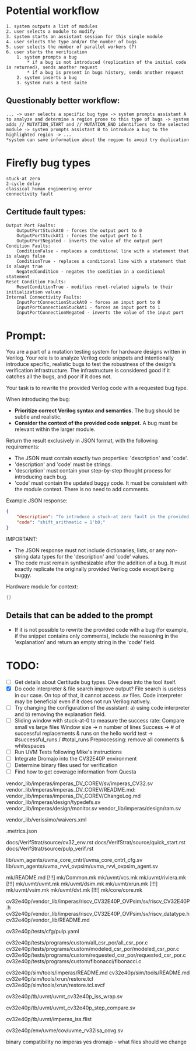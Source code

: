 # Potential workflow
    1. system outputs a list of modules
    2. user selects a module to modify
    3. system starts an assistant session for this single module
    4. user selects the type and/or the number of bugs
    5. user selects the number of parallel workers (?)
    6. user starts the verification
        1. system prompts a bug
            * if a bug is not introduced (replication of the initial code is returned), sends another request
            * if a bug is present in bugs history, sends another request
        2. system inserts a bug
        3. system runs a test suite 

## Questionably better workflow:
    ... -> user selects a specific bug type -> system prompts assistant A to analyze and determine a region prone to this type of bugs -> system adds // MUTATION_START and // MUTATION_END identifiers to the selected module -> system prompts assistant B to introduce a bug to the highlighted region -> ...
    *system can save information about the region to avoid try duplication


# Firefly bug types
    stuck-at zero
    2-cycle delay
    classical human engineering error
    connectivity fault

## Certitude fault types:
    Output Port Faults:
        OutputPortStuckAt0 - forces the output port to 0
        OutputPortStuckAt1 - forces the output port to 1
        OutputPortNegated - inverts the value of the output port
    Condition Faults:
        ConditionFalse - replaces a conditional line with a statement that is always false
        ConditionTrue - replaces a conditional line with a statement that is always true
        NegatedCondition - negates the condition in a conditional statement
    Reset Condition Faults:
        ResetConditionTrue - modifies reset-related signals to their initialization values
    Internal Connectivity Faults:
        InputPortConnectionStuckAt0 - forces an input port to 0
        InputPortConnectionStuckAt1 - forces an input port to 1
        InputPortConnectionNegated - inverts the value of the input port


# Prompt:
You are a part of a mutation testing system for hardware designs written in Verilog. Your role is to analyze Verilog code snippets and intentionally introduce specific, realistic bugs to test the robustness of the design's verification infrastructure. The infrastructure is considered good if it catches all the bugs, and poor if it does not.

Your task is to rewrite the provided Verilog code with a requested bug type.

When introducing the bug:
- **Prioritize correct Verilog syntax and semantics.** The bug should be subtle and realistic.
- **Consider the context of the provided code snippet.** A bug must be relevant within the larger module.

Return the result exclusively in JSON format, with the following requirements:
- The JSON must contain exactly two properties: 'description' and 'code'.
- 'description' and 'code' must be strings.
- 'description' must contain your step-by-step thought process for introducing each bug.
- 'code' must contain the updated buggy code. It must be consistent with the module context. There is no need to add comments.

Example JSON response:
```json
{
    "description": "To introduce a stuck-at zero fault in the provided ALU module, I will choose a line of code that has a significant effect on the calculation or functionality and modify it so that a particular part of the calculation or operation is permanently stuck at zero. Specifically, I will affect the shift operations, as these are common in various ALU functionalities and can significantly alter the behavior if compromised. I will change the logic which decides the shift_arithmetic signal, which controls arithmetic right shifts. Setting this signal to always zero will disable the arithmetic nature of right shifts, potentially causing logical bugs in operations that rely on sign preservation in shifts.",
    "code": "shift_arithmetic = 1'b0;"
}
```

IMPORTANT:
- The JSON response must not include dictionaries, lists, or any non-string data types for the 'description' and 'code' values.
- The code must remain synthesizable after the addition of a bug. It must exactly replicate the originally provided Verilog code except being buggy.

Hardware module for context:
```Verilog
{}
```

## Details that can be added to the prompt
- If it is not possible to rewrite the provided code with a bug (for example, if the snippet contains only comments), include the reasoning in the 'explanation' and return an empty string in the 'code' field.


# TODO:
- [ ] Get details about Certitude bug types. Dive deep into the tool itself.
- [x] Do code interpreter & file search improve output?
    File search is useless in our case. On top of that, it cannot access .sv files.
    Code interpreter may be beneficial even if it does not run Verilog natively.
- [ ] Try changing the configuration of the assistant: a) using code interpreter and b) removing the explanation field.
- [ ] Sliding window with stuck-at-0 to measure the success rate:
        Compare small vs large files
        Window size -> n number of lines
        Success -> # of successful replacements & runs on the hello world test -> #successful_runs / #total_runs
        Preprocessing: remove all comments & whitespaces
- [ ] Run UVM Tests following Mike's instructions
- [ ] Integrate Dromajo into the CV32E40P environment
- [ ] Determine binary files used for verification
- [ ] Find how to get coverage information from Questa

<!-- Imperas... ???? -->
vendor_lib/imperas/imperas_DV_COREV/sv/imperas_CV32.sv
vendor_lib/imperas/imperas_DV_COREV/README.md:
vendor_lib/imperas/imperas_DV_COREV/ChangeLog.md
vendor_lib/imperas/design/typedefs.sv
vendor_lib/imperas/design/monitor.sv
vendor_lib/imperas/design/ram.sv

<!-- SystemVerilog Testbench configs -->
vendor_lib/verissimo/waivers.xml

<!-- ??? -->
.metrics.json

<!-- DOCS -->
docs/VerifStrat/source/cv32_env.rst
docs/VerifStrat/source/quick_start.rst
docs/VerifStrat/source/pulp_verif.rst

<!-- Reusable verification components: UVM Agents: ??? -->
lib/uvm_agents/uvma_core_cntrl/uvma_core_cntrl_cfg.sv
lib/uvm_agents/uvma_rvvi_ovpsim/uvma_rvvi_ovpsim_agent.sv

<!-- Common makefiles -->
mk/README.md
[!!!] mk/Common.mk
mk/uvmt/vcs.mk
mk/uvmt/riviera.mk
[!!!] mk/uvmt/uvmt.mk
mk/uvmt/dsim.mk
mk/uvmt/xrun.mk
[!!!] mk/uvmt/vsim.mk
mk/uvmt/dvt.mk
[!!!] mk/core/core.mk


<!-- Source files used to support the Imperas ISS -->
cv32e40p/vendor_lib/imperas/riscv_CV32E40P_OVPsim/sv/riscv_CV32E40P.h
cv32e40p/vendor_lib/imperas/riscv_CV32E40P_OVPsim/sv/riscv_datatype.h
cv32e40p/vendor_lib/README.md

<!-- Imperas ISS options -->
cv32e40p/tests/cfg/pulp.yaml

<!-- Tests: ??? -->
cv32e40p/tests/programs/custom/all_csr_por/all_csr_por.c
cv32e40p/tests/programs/custom/modeled_csr_por/modeled_csr_por.c
cv32e40p/tests/programs/custom/requested_csr_por/requested_csr_por.c
cv32e40p/tests/programs/custom/fibonacci/fibonacci.c

<!-- Tool specific sub-dirs for some of the tools used in the CV32E40P -->
cv32e40p/sim/tools/imperas/README.md
cv32e40p/sim/tools/README.md
cv32e40p/sim/tools/xrun/restore.tcl
cv32e40p/sim/tools/xrun/restore.tcl.svcf

<!-- Testbench: Testbench for CV32E40P:  -->
<!-- Module wrapper for Imperas OVP -->
cv32e40p/tb/uvmt/uvmt_cv32e40p_iss_wrap.sv
<!-- Step and Compare between the CV32E40P and Imperas OVPsim -->
cv32e40p/tb/uvmt/uvmt_cv32e40p_step_compare.sv

cv32e40p/tb/uvmt/imperas_iss.flist
<!-- Coverage model ??? -->
cv32e40p/env/uvme/cov/uvme_rv32isa_covg.sv


binary
compatibility
no imperas yes dromajo - what files should we change